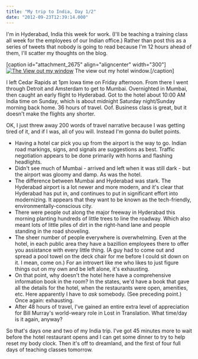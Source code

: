 ```yaml
---
title: "My trip to India, Day 1/2"
date: "2012-09-23T12:39:14.000"
---
```


I'm in Hyderabad, India this week for work. (I'll be teaching a training class all week for the employees of our Indian office.) Rather than post this as a series of tweets that nobody is going to read because I'm 12 hours ahead of them, I'll scatter my thoughts on the blog.

\[caption id="attachment\_2675" align="aligncenter" width="300"\][![](http://chrishubbs.com/wordpress/wp-content/uploads/2012/09/532101_10151164822002649_851824500_n-300x225.jpg "The View out my window")](http://chrishubbs.com/wordpress/wp-content/uploads/2012/09/532101_10151164822002649_851824500_n.jpg) The view out my hotel window.\[/caption\]

I left Cedar Rapids at 1pm Iowa time on Friday afternoon. From there I went through Detroit and Amsterdam to get to Mumbai. Overnighted in Mumbai, then caught an early flight to Hyderabad. Got to the hotel about 10:00 AM India time on Sunday, which is about midnight Saturday night/Sunday morning back home. 36 hours of travel. Oof. Business class is great, but it doesn't make the flights any shorter.

OK, I just threw away 200 words of travel narrative because I was getting tired of it, and if I was, all of you will. Instead I'm gonna do bullet points.

- Having a hotel car pick you up from the airport is the way to go. Indian road markings, signs, and signals are suggestions as best. Traffic negotiation appears to be done primarily with horns and flashing headlights.
- Didn't see much of Mumbai - arrived and left when it was still dark - but the airport was gloomy and damp. As was the hotel.
- The difference between Mumbai and Hyderabad was stark. The Hyderabad airport is a lot newer and more modern, and it's clear that Hyderabad has put in, and continues to put in significant effort into modernizing. It appears that they want to be known as the tech-friendly, environmentally-conscious city.
- There were people out along the major freeway in Hyderabad this morning planting hundreds of little trees to line the roadway. Which also meant lots of little piles of dirt in the right-hand lane and people standing in the road shoveling.
- The sheer number of people everywhere is overwhelming. Even at the hotel, in each public area they have a bazillion employees there to offer you assistance with every little thing. (A guy had to come out and spread a pool towel on the deck chair for me before I could sit down on it. I mean, come on.) For an introvert like me who likes to just figure things out on my own and be left alone, it's exhausting.
- On that point, why doesn't the hotel here have a comprehensive information book in the room? In the states, we'd have a book that gave all the details for the hotel, when the restaurants were open, amenities, etc. Here apparently I have to _ask_ somebody. (See preceding point.) Once again: exhausting.
- After 48 hours of travel, I've gained an entire extra level of appreciation for Bill Murray's world-weary role in Lost in Translation. What time/day is it again, anyway?

So that's days one and two of my India trip. I've got 45 minutes more to wait before the hotel restaurant opens and I can get some dinner to try to help reset my body clock. Then it's off to dreamland, and the first of four full days of teaching classes tomorrow.
